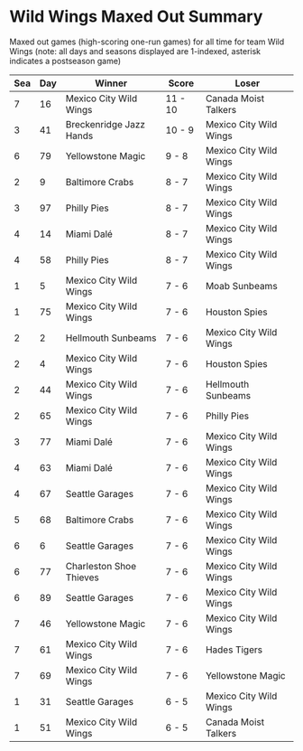 # Wild Wings Maxed Out Summary



Maxed out games (high-scoring one-run games) for all time for team Wild Wings (note: all days and seasons displayed are 1-indexed, asterisk indicates a postseason game)


| Sea | Day | Winner | Score | Loser | 
| ------ |------ |------ |------ |------ |
| 7 | 16 | Mexico City Wild Wings | 11 - 10 | Canada Moist Talkers | 
| 3 | 41 | Breckenridge Jazz Hands | 10 - 9 | Mexico City Wild Wings | 
| 6 | 79 | Yellowstone Magic | 9 - 8 | Mexico City Wild Wings | 
| 2 | 9 | Baltimore Crabs | 8 - 7 | Mexico City Wild Wings | 
| 3 | 97 | Philly Pies | 8 - 7 | Mexico City Wild Wings | 
| 4 | 14 | Miami Dalé | 8 - 7 | Mexico City Wild Wings | 
| 4 | 58 | Philly Pies | 8 - 7 | Mexico City Wild Wings | 
| 1 | 5 | Mexico City Wild Wings | 7 - 6 | Moab Sunbeams | 
| 1 | 75 | Mexico City Wild Wings | 7 - 6 | Houston Spies | 
| 2 | 2 | Hellmouth Sunbeams | 7 - 6 | Mexico City Wild Wings | 
| 2 | 4 | Mexico City Wild Wings | 7 - 6 | Houston Spies | 
| 2 | 44 | Mexico City Wild Wings | 7 - 6 | Hellmouth Sunbeams | 
| 2 | 65 | Mexico City Wild Wings | 7 - 6 | Philly Pies | 
| 3 | 77 | Miami Dalé | 7 - 6 | Mexico City Wild Wings | 
| 4 | 63 | Miami Dalé | 7 - 6 | Mexico City Wild Wings | 
| 4 | 67 | Seattle Garages | 7 - 6 | Mexico City Wild Wings | 
| 5 | 68 | Baltimore Crabs | 7 - 6 | Mexico City Wild Wings | 
| 6 | 6 | Seattle Garages | 7 - 6 | Mexico City Wild Wings | 
| 6 | 77 | Charleston Shoe Thieves | 7 - 6 | Mexico City Wild Wings | 
| 6 | 89 | Seattle Garages | 7 - 6 | Mexico City Wild Wings | 
| 7 | 46 | Yellowstone Magic | 7 - 6 | Mexico City Wild Wings | 
| 7 | 61 | Mexico City Wild Wings | 7 - 6 | Hades Tigers | 
| 7 | 69 | Mexico City Wild Wings | 7 - 6 | Yellowstone Magic | 
| 1 | 31 | Seattle Garages | 6 - 5 | Mexico City Wild Wings | 
| 1 | 51 | Mexico City Wild Wings | 6 - 5 | Canada Moist Talkers | 


